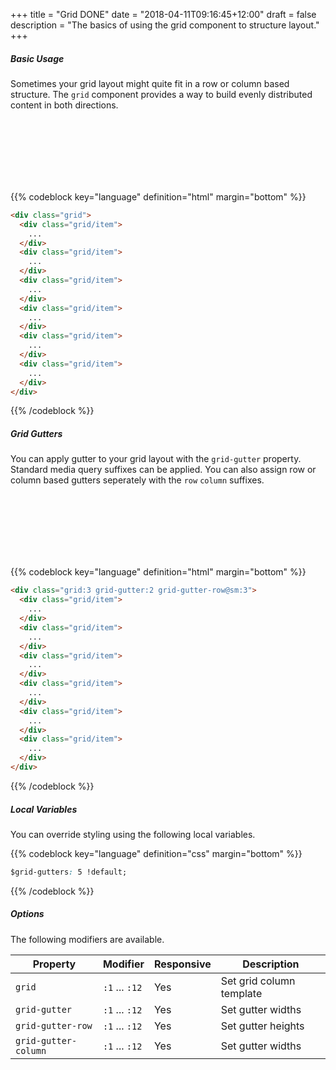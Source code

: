+++
title = "Grid DONE"
date = "2018-04-11T09:16:45+12:00"
draft = false
description = "The basics of using the grid component to structure layout."
+++

##### Basic Usage

Sometimes your grid layout might quite fit in a row or column based structure. The `grid` component provides a way to build evenly distributed content in both directions.

<div class="grid:3 margin-bottom:2">
  <div class="grid/item">
    <div class="padding:1 fill:blue">
      &nbsp;
    </div>
  </div>
  <div class="grid/item">
    <div class="padding:1 fill:blue-l4">
      &nbsp;
    </div>
  </div>
  <div class="grid/item">
    <div class="padding:1 fill:blue">
      &nbsp;
    </div>
  </div>
  <div class="grid/item">
    <div class="padding:1 fill:blue-l4">
      &nbsp;
    </div>
  </div>
  <div class="grid/item">
    <div class="padding:1 fill:blue">
      &nbsp;
    </div>
  </div>
  <div class="grid/item">
    <div class="padding:1 fill:blue-l4">
      &nbsp;
    </div>
  </div>
</div>


{{% codeblock key="language" definition="html" margin="bottom" %}}
```html
<div class="grid">
  <div class="grid/item">
    ...
  </div>
  <div class="grid/item">
    ...
  </div>
  <div class="grid/item">
    ...
  </div>
  <div class="grid/item">
    ...
  </div>
  <div class="grid/item">
    ...
  </div>
  <div class="grid/item">
    ...
  </div>
</div>
```
{{% /codeblock %}}

##### Grid Gutters

You can apply gutter to your grid layout with the `grid-gutter` property. Standard media query suffixes can be applied. You can also assign row or column based gutters seperately with the `row` `column` suffixes.

<div class="grid:3 grid-gutter:2 grid-gutter-row@sm:3 margin-bottom:2">
  <div class="grid/item">
    <div class="padding:1 fill:blue">
      &nbsp;
    </div>
  </div>
  <div class="grid/item">
    <div class="padding:1 fill:blue-l4">
      &nbsp;
    </div>
  </div>
  <div class="grid/item">
    <div class="padding:1 fill:blue">
      &nbsp;
    </div>
  </div>
  <div class="grid/item">
    <div class="padding:1 fill:blue-l4">
      &nbsp;
    </div>
  </div>
  <div class="grid/item">
    <div class="padding:1 fill:blue">
      &nbsp;
    </div>
  </div>
  <div class="grid/item">
    <div class="padding:1 fill:blue-l4">
      &nbsp;
    </div>
  </div>
</div>

{{% codeblock key="language" definition="html" margin="bottom" %}}
```html
<div class="grid:3 grid-gutter:2 grid-gutter-row@sm:3">
  <div class="grid/item">
    ...
  </div>
  <div class="grid/item">
    ...
  </div>
  <div class="grid/item">
    ...
  </div>
  <div class="grid/item">
    ...
  </div>
  <div class="grid/item">
    ...
  </div>
  <div class="grid/item">
    ...
  </div>
</div>
```
{{% /codeblock %}}

##### Local Variables

You can override styling using the following local variables.

{{% codeblock key="language" definition="css" margin="bottom" %}}
```css
$grid-gutters: 5 !default;

```
{{% /codeblock %}}

##### Options

The following modifiers are available.

<table class="table width:100% table:pile">
  <thead>
    <tr>
      <th>
        Property
      </th>
      <th>
        Modifier
      </th>
      <th>
        Responsive
      </th>
      <th>
        Description
      </th>
    </tr>
  </thead>
  <tr>
    <td data-label="Properties">
      <code>grid</code>
    </td>
    <td data-label="Attributes">
      <code>:1</code> ... <code>:12</code>
    </td>
    <td data-label="Responsive">
      Yes
    </td>
    <td class="row:reverse">
      Set grid column template
    </td>
  </tr>

  <tr>
    <td data-label="Properties">
      <code>grid-gutter</code>
    </td>
    <td data-label="Attributes">
      <code>:1</code> ... <code>:12</code>
    </td>
    <td data-label="Responsive">
      Yes
    </td>
    <td class="row:reverse">
      Set gutter widths
    </td>
  </tr>

  <tr>
    <td data-label="Properties">
      <code>grid-gutter-row</code>
    </td>
    <td data-label="Attributes">
      <code>:1</code> ... <code>:12</code>
    </td>
    <td data-label="Responsive">
      Yes
    </td>
    <td class="row:reverse">
      Set gutter heights
    </td>
  </tr>

  <tr>
    <td data-label="Properties">
      <code>grid-gutter-column</code>
    </td>
    <td data-label="Attributes">
      <code>:1</code> ... <code>:12</code>
    </td>
    <td data-label="Responsive">
      Yes
    </td>
    <td class="row:reverse">
      Set gutter widths
    </td>
  </tr>
</table>
